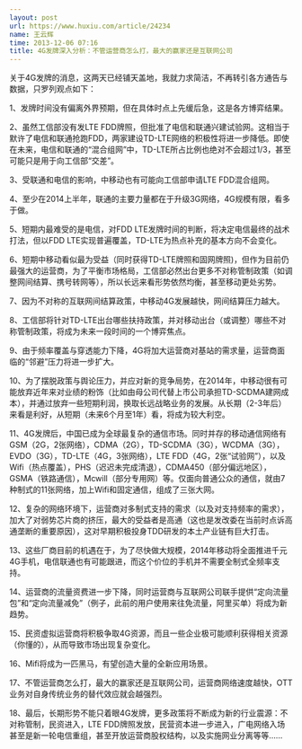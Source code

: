 ```yaml
---
layout: post
url: https://www.huxiu.com/article/24234
name: 王云辉
time: 2013-12-06 07:16
title: 4G发牌深入分析：不管运营商怎么打，最大的赢家还是互联网公司
---
```

关于4G发牌的消息，这两天已经铺天盖地，我就力求简洁，不再转引各方通告与数据，只罗列观点如下：

1、发牌时间没有偏离外界预期，但在具体时点上先缓后急，这是各方博弈结果。

2、虽然工信部没有发LTE FDD牌照，但批准了电信和联通兴建试验网。这相当于默许了电信和联通抢跑FDD，两家建设TD-LTE网络的积极性将进一步降低。即使在未来，电信和联通的“混合组网”中，TD-LTE所占比例也绝对不会超过1/3，甚至可能只是用于向工信部“交差”。

3、受联通和电信的影响，中移动也有可能向工信部申请LTE FDD混合组网。

4、至少在2014上半年，联通的主要力量都在于升级3G网络，4G规模有限，看多于做。

5、短期内最难受的是电信，对FDD LTE发牌时间的判断，将决定电信最终的战术打法，但以FDD LTE实现普遍覆盖，TD-LTE为热点补充的基本方向不会变化。

6、短期中移动看似最为受益（同时获得TD-LTE牌照和固网牌照)，但作为目前仍最强大的运营商，为了平衡市场格局，工信部必然出台更多不对称管制政策（如调整网间结算、携号转网等），所以长远来看形势依然均衡，甚至移动更处劣势。

7、因为不对称的互联网间结算政策，中移动4G发展越快，网间结算压力越大。

8、工信部将针对TD-LTE出台哪些扶持政策，并对移动出台（或调整）哪些不对称管制政策，将成为未来一段时间的一个博弈焦点。

9、由于频率覆盖与穿透能力下降，4G将加大运营商对基站的需求量，运营商面临的“邻避”压力将进一步扩大。

10、为了摆脱政策与舆论压力，并应对新的竞争局势，在2014年，中移动很有可能放弃近年来对业绩的粉饰（比如由母公司代替上市公司承担TD-SCDMA建网成本），并通过放弃一些短期利润，换取长远战略业务的发展。从长期（2-3年后）来看是利好，从短期（未来6个月至1年）看，将成为较大利空。

11、4G发牌后，中国已成为全球最复杂的通信市场。同时并存的移动通信网络有GSM（2G，2张网络），CDMA（2G），TD-SCDMA（3G），WCDMA（3G），EVDO（3G），TD-LTE（4G，3张网络），LTE FDD（4G，2张“试验网”），以及Wifi（热点覆盖），PHS（迟迟未完成清退），CDMA450（部分偏远地区），GSMA（铁路通信），Mcwill（部分专用网）等。仅面向普通公众的通信，就由7种制式的11张网络，加上Wifi和固定通信，组成了三张大网。

12、复杂的网络环境下，运营商对多制式支持的需求（以及对支持频率的需求），加大了对弱势芯片商的挤压，最大的受益者是高通（这也是发改委在当前时点诉高通垄断的重要原因），这对早期积极投身TDD研发的本土产业链有巨大打击。

13、这些厂商目前的机遇在于，为了尽快做大规模，2014年移动将全面推进千元4G手机，电信联通也有可能跟进，而这个价位的手机并不需要全制式全频率支持。

14、运营商的流量资费进一步下降，同时运营商与互联网公司联手提供“定向流量包”和“定向流量减免”（例子，此前的用户使用来往免流量，阿里买单）将成为新趋势。

15、民资虚拟运营商将积极争取4G资源，而且一些企业极可能顺利获得相关资源（你懂的），从而导致市场出现复杂变化。

16、Mifi将成为一匹黑马，有望创造大量的全新应用场景。

17、不管运营商怎么打，最大的赢家还是互联网公司，运营商网络速度越快，OTT业务对自身传统业务的替代效应就会越强烈。

18、最后，长期形势不能只着眼4G发牌，更多政策将不断成为新的行业震源：不对称管制，民资进入，LTE FDD牌照发放，民营资本进一步进入，广电网络入场甚至是新一轮电信重组，甚至开放运营商股权结构，以及实施网业分离等等……

